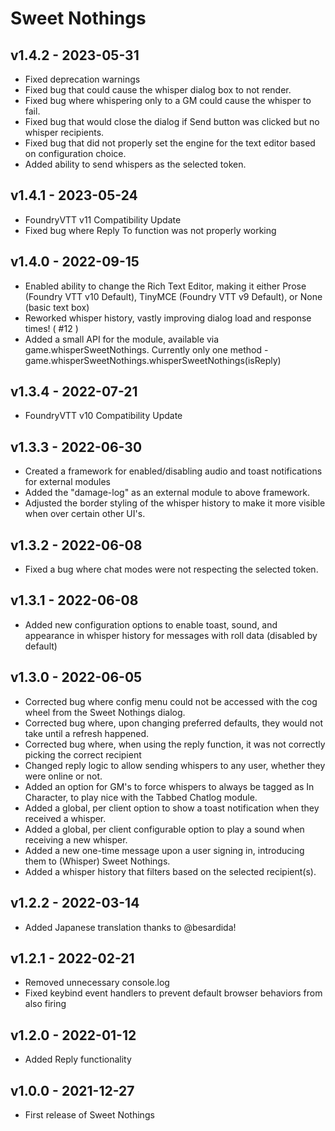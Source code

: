 # Sweet Nothings
## v1.4.2 - 2023-05-31
 - Fixed deprecation warnings
 - Fixed bug that could cause the whisper dialog box to not render.
 - Fixed bug where whispering only to a GM could cause the whisper to fail.
 - Fixed bug that would close the dialog if Send button was clicked but no whisper recipients.
 - Fixed bug that did not properly set the engine for the text editor based on configuration choice.
 - Added ability to send whispers as the selected token.
 
## v1.4.1 - 2023-05-24
 - FoundryVTT v11 Compatibility Update
 - Fixed bug where Reply To function was not properly working
 
## v1.4.0 - 2022-09-15
 - Enabled ability to change the Rich Text Editor, making it either Prose (Foundry VTT v10 Default), TinyMCE (Foundry VTT v9 Default), or None (basic text box)
 - Reworked whisper history, vastly improving dialog load and response times! ( #12 )
 - Added a small API for the module, available via game.whisperSweetNothings.  Currently only one method - game.whisperSweetNothings.whisperSweetNothings(isReply)
 
## v1.3.4 - 2022-07-21
 - FoundryVTT v10 Compatibility Update
 
## v1.3.3 - 2022-06-30
 - Created a framework for enabled/disabling audio and toast notifications for external modules
 - Added the "damage-log" as an external module to above framework.
 - Adjusted the border styling of the whisper history to make it more visible when over certain other UI's.

## v1.3.2 - 2022-06-08
 - Fixed a bug where chat modes were not respecting the selected token.
 
## v1.3.1 - 2022-06-08
 - Added new configuration options to enable toast, sound, and appearance in whisper history for messages with roll data (disabled by default)

## v1.3.0 - 2022-06-05
 - Corrected bug where config menu could not be accessed with the cog wheel from the Sweet Nothings dialog.
 - Corrected bug where, upon changing preferred defaults, they would not take until a refresh happened.
 - Corrected bug where, when using the reply function, it was not correctly picking the correct recipient
 - Changed reply logic to allow sending whispers to any user, whether they were online or not.
 - Added an option for GM's to force whispers to always be tagged as In Character, to play nice with the Tabbed Chatlog module.
 - Added a global, per client option to show a toast notification when they received a whisper.
 - Added a global, per client configurable option to play a sound when receiving a new whisper.
 - Added a new one-time message upon a user signing in, introducing them to (Whisper) Sweet Nothings.
 - Added a whisper history that filters based on the selected recipient(s).

## v1.2.2 - 2022-03-14
 - Added Japanese translation thanks to @besardida!
  
## v1.2.1 - 2022-02-21
 - Removed unnecessary console.log
 - Fixed keybind event handlers to prevent default browser behaviors from also firing
  
## v1.2.0 - 2022-01-12
 - Added Reply functionality
 
## v1.0.0 - 2021-12-27
- First release of Sweet Nothings
